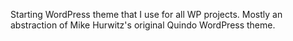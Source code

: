 Starting WordPress theme that I use for all WP projects. Mostly an abstraction of Mike Hurwitz's original Quindo WordPress theme.
